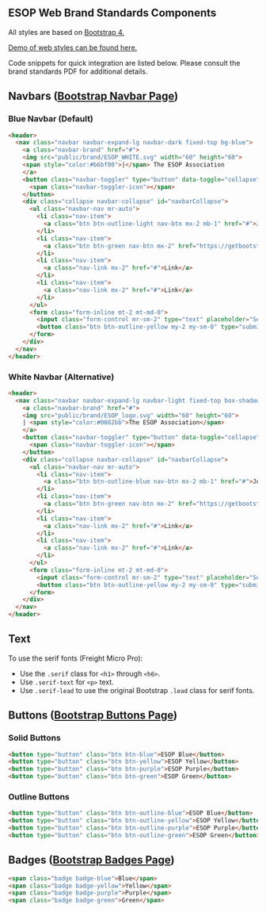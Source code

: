 ## ESOP Web Brand Standards Components

All styles are based on [Bootstrap 4.](https://getbootstrap.com)

[Demo of web styles can be found here.](https://tbiddy.github.io/esop-web-standards/)

Code snippets for quick integration are listed below. Please consult the brand standards PDF for additional details.

## Navbars ([Bootstrap Navbar Page](http://getbootstrap.com/docs/4.0/components/navbar/))

### Blue Navbar (Default)
```html
<header>
  <nav class="navbar navbar-expand-lg navbar-dark fixed-top bg-blue">
    <a class="navbar-brand" href="#">
    <img src="public/brand/ESOP_WHITE.svg" width="60" height="60">
    <span style="color:#b6bf00">|</span> The ESOP Association
    </a>
    <button class="navbar-toggler" type="button" data-toggle="collapse" data-target="#navbarCollapse" aria-controls="navbarCollapse" aria-expanded="false" aria-label="Toggle navigation">
      <span class="navbar-toggler-icon"></span>
    </button>
    <div class="collapse navbar-collapse" id="navbarCollapse">
      <ul class="navbar-nav mr-auto">
        <li class="nav-item">
          <a class="btn btn-outline-light nav-btn mx-2 mb-1" href="#">Join</a>
        </li>
        <li class="nav-item">
          <a class="btn btn-green nav-btn mx-2" href="https://getbootstrap.com/docs/4.0/examples/sign-in/">Log In</a>
        </li>
        <li class="nav-item">
          <a class="nav-link mx-2" href="#">Link</a>
        </li>
        <li class="nav-item">
          <a class="nav-link mx-2" href="#">Link</a>
        </li>
      </ul>
      <form class="form-inline mt-2 mt-md-0">
        <input class="form-control mr-sm-2" type="text" placeholder="Search" aria-label="Search">
        <button class="btn btn-outline-yellow my-2 my-sm-0" type="submit">Search</button>
      </form>
    </div>
  </nav>
</header>
```

### White Navbar (Alternative)
```html
<header>
  <nav class="navbar navbar-expand-lg navbar-light fixed-top box-shadow" style="background-color:#fff">
    <a class="navbar-brand" href="#">
    <img src="public/brand/ESOP_logo.svg" width="60" height="60">
    | <span style="color:#0082bb">The ESOP Association</span>
    </a>
    <button class="navbar-toggler" type="button" data-toggle="collapse" data-target="#navbarCollapse" aria-controls="navbarCollapse" aria-expanded="false" aria-label="Toggle navigation">
      <span class="navbar-toggler-icon"></span>
    </button>
    <div class="collapse navbar-collapse" id="navbarCollapse">
      <ul class="navbar-nav mr-auto">
        <li class="nav-item">
          <a class="btn btn-outline-blue nav-btn mx-2 mb-1" href="#">Join</a>
        </li>
        <li class="nav-item">
          <a class="btn btn-green nav-btn mx-2" href="https://getbootstrap.com/docs/4.0/examples/sign-in/">Log In</a>
        </li>
        <li class="nav-item">
          <a class="nav-link mx-2" href="#">Link</a>
        </li>
        <li class="nav-item">
          <a class="nav-link mx-2" href="#">Link</a>
        </li>
      </ul>
      <form class="form-inline mt-2 mt-md-0">
        <input class="form-control mr-sm-2" type="text" placeholder="Search" aria-label="Search" style="background-color:#f2f2f2">
        <button class="btn btn-outline-yellow my-2 my-sm-0" type="submit">Search</button>
      </form>
    </div>
  </nav>
</header>
```

## Text
To use the serif fonts (Freight Micro Pro):
* Use the `.serif` class for `<h1>` through `<h6>`.
* Use `.serif-text` for `<p>` text.
* Use `.serif-lead` to use the original Bootstrap `.lead` class for serif fonts.

## Buttons ([Bootstrap Buttons Page](http://getbootstrap.com/docs/4.0/components/buttons/))

### Solid Buttons
```html
<button type="button" class="btn btn-blue">ESOP Blue</button>
<button type="button" class="btn btn-yellow">ESOP Yellow</button>
<button type="button" class="btn btn-purple">ESOP Purple</button>
<button type="button" class="btn btn-green">ESOP Green</button>
```
### Outline Buttons
```html
<button type="button" class="btn btn-outline-blue">ESOP Blue</button>
<button type="button" class="btn btn-outline-yellow">ESOP Yellow</button>
<button type="button" class="btn btn-outline-purple">ESOP Purple</button>
<button type="button" class="btn btn-outline-green">ESOP Green</button>
```


## Badges ([Bootstrap Badges Page](http://getbootstrap.com/docs/4.0/components/badge/))

```html
<span class="badge badge-blue">Blue</span>
<span class="badge badge-yellow">Yellow</span>
<span class="badge badge-purple">Purple</span>
<span class="badge badge-green">Green</span>
```

